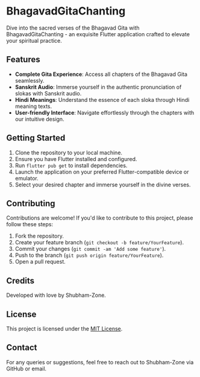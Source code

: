 # BhagavadGitaChanting

Dive into the sacred verses of the Bhagavad Gita with BhagavadGitaChanting - an exquisite Flutter application crafted to elevate your spiritual practice.

## Features

- **Complete Gita Experience**: Access all chapters of the Bhagavad Gita seamlessly.
- **Sanskrit Audio**: Immerse yourself in the authentic pronunciation of slokas with Sanskrit audio.
- **Hindi Meanings**: Understand the essence of each sloka through Hindi meaning texts.
- **User-friendly Interface**: Navigate effortlessly through the chapters with our intuitive design.

## Getting Started

1. Clone the repository to your local machine.
2. Ensure you have Flutter installed and configured.
3. Run `flutter pub get` to install dependencies.
4. Launch the application on your preferred Flutter-compatible device or emulator.
5. Select your desired chapter and immerse yourself in the divine verses.

## Contributing

Contributions are welcome! If you'd like to contribute to this project, please follow these steps:
1. Fork the repository.
2. Create your feature branch (`git checkout -b feature/YourFeature`).
3. Commit your changes (`git commit -am 'Add some feature'`).
4. Push to the branch (`git push origin feature/YourFeature`).
5. Open a pull request.

## Credits

Developed with love by Shubham-Zone.

## License

This project is licensed under the [MIT License](LICENSE).

## Contact

For any queries or suggestions, feel free to reach out to Shubham-Zone via GitHub or email.

